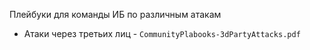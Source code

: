 Плейбуки для команды ИБ по различным атакам

- Атаки через третьих лиц - `CommunityPlabooks-3dPartyAttacks.pdf`
